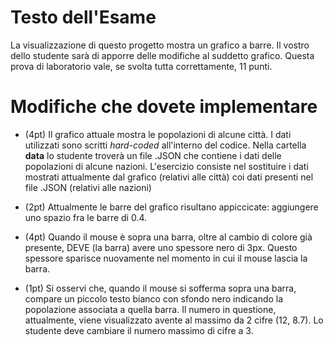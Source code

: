 # Testo dell'Esame 
La visualizzazione di questo progetto mostra un grafico a barre. 
Il vostro dello studente sarà di apporre delle modifiche al suddetto grafico.
Questa prova di laboratorio vale, se svolta tutta correttamente, 11 punti.

# Modifiche che dovete implementare
- (4pt) Il grafico attuale mostra le popolazioni di alcune città. I dati utilizzati sono scritti *hard-coded* all'interno del codice.
Nella cartella **data** lo studente troverà un file .JSON che contiene i dati delle popolazioni di alcune nazioni.
L'esercizio consiste nel sostituire i dati mostrati attualmente dal grafico (relativi alle città) coi dati presenti nel file .JSON (relativi alle nazioni)


- (2pt) Attualmente le barre del grafico risultano appiccicate: aggiungere uno spazio fra le barre di 0.4.


- (4pt) Quando il mouse è sopra una barra, oltre al cambio di colore già presente, 
DEVE (la barra) avere uno spessore nero di 3px. 
Questo spessore sparisce nuovamente nel momento in cui il mouse lascia la barra.

- (1pt) Si osservi che, quando il mouse si sofferma sopra una barra, compare un piccolo testo bianco con sfondo nero indicando
la popolazione associata a quella barra. Il numero in questione, attualmente, viene visualizzato avente al massimo da 2 cifre (12, 8.7).
Lo studente deve cambiare il numero massimo di cifre a 3.